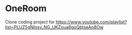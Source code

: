 # OneRoom
Clone coding project for https://www.youtube.com/playlist?list=PLUZ5gNInsv_NG_UKZoua8goQbtseAo8Ow
